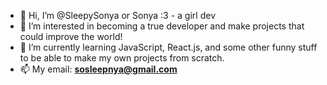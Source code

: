 - 👋 Hi, I’m @SleepySonya or Sonya :3 - a girl dev
- 👀 I’m interested in becoming a true developer and make projects that could improve the world!
- 🌱 I’m currently learning JavaScript, React.js, and some other funny stuff to be able to make my own projects from scratch.
- 📫 My email: **sosleepnya@gmail.com**

